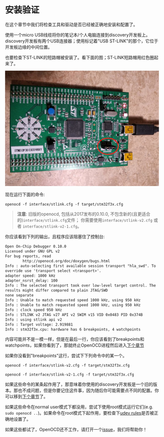 # 安装验证

在这个章节中我们将检查工具和驱动是否已经被正确地安装和配置了。

使用一个micro USB线缆将你的笔记本/个人电脑连接到discovery开发板上。discovery开发板有两个USB连接器；使用标记着"USB ST-LINK"的那个，它位于开发板边缘的中间位置。

也要检查下ST-LINK的短路帽被安装了。看下面的图；ST-LINK短路帽用红色圈起来了。

<p align="center">
<img title="Connected discovery board" src="../../assets/verify.jpeg">
</p>

现在运行下面的命令:

``` console
openocd -f interface/stlink.cfg -f target/stm32f3x.cfg
```

> **注意**: 旧版的openocd, 包括从2017发布的0.10.0, 不包含新的(且更适合的)`interface/stlink.cfg`文件； 你需要使用`interface/stlink-v2.cfg` 或者 `interface/stlink-v2-1.cfg`。
 

你应该看到下列的输出，且程序应该阻塞住了控制台:

``` text
Open On-Chip Debugger 0.10.0
Licensed under GNU GPL v2
For bug reports, read
        http://openocd.org/doc/doxygen/bugs.html
Info : auto-selecting first available session transport "hla_swd". To override use 'transport select <transport>'.
adapter speed: 1000 kHz
adapter_nsrst_delay: 100
Info : The selected transport took over low-level target control. The results might differ compared to plain JTAG/SWD
none separate
Info : Unable to match requested speed 1000 kHz, using 950 kHz
Info : Unable to match requested speed 1000 kHz, using 950 kHz
Info : clock speed 950 kHz
Info : STLINK v2 JTAG v27 API v2 SWIM v15 VID 0x0483 PID 0x374B
Info : using stlink api v2
Info : Target voltage: 2.919881
Info : stm32f3x.cpu: hardware has 6 breakpoints, 4 watchpoints
```

内容可能并不是一模一样，但是在最后一行，你应该看到了breakpoints和watchpoints，如果你看到了，那就终止OpenOCD进程然后进入[下个章节]

[下个章节]: ../../start/index.md

如果你没看到"breakpoints"这行，尝试下下列命令中的某一个。

``` console
openocd -f interface/stlink-v2.cfg -f target/stm32f3x.cfg
```

``` console
openocd -f interface/stlink-v2-1.cfg -f target/stm32f3x.cfg
```

如果这些命令的某条起作用了，那意味着你使用的discovery开发板是一个旧的版本。那也不成问题，但是你要记住这件事，因为随后你可能需要点不同的配置。你可以移到[下个章节]了。

如果这些命令在normal user模式下都没用，尝试下使用root模式运行它们(e.g. `sudo openocd ..`)。如果命令在root模式下起作用，要检查下[udev rules]是否被正确地设置了。

[udev rules]: linux.md#udev-rules

如果这些都试了，OpenOCD还不工作，请打开一个[issue]，我们将帮助你！

[issue]: https://github.com/rust-embedded/book/issues
